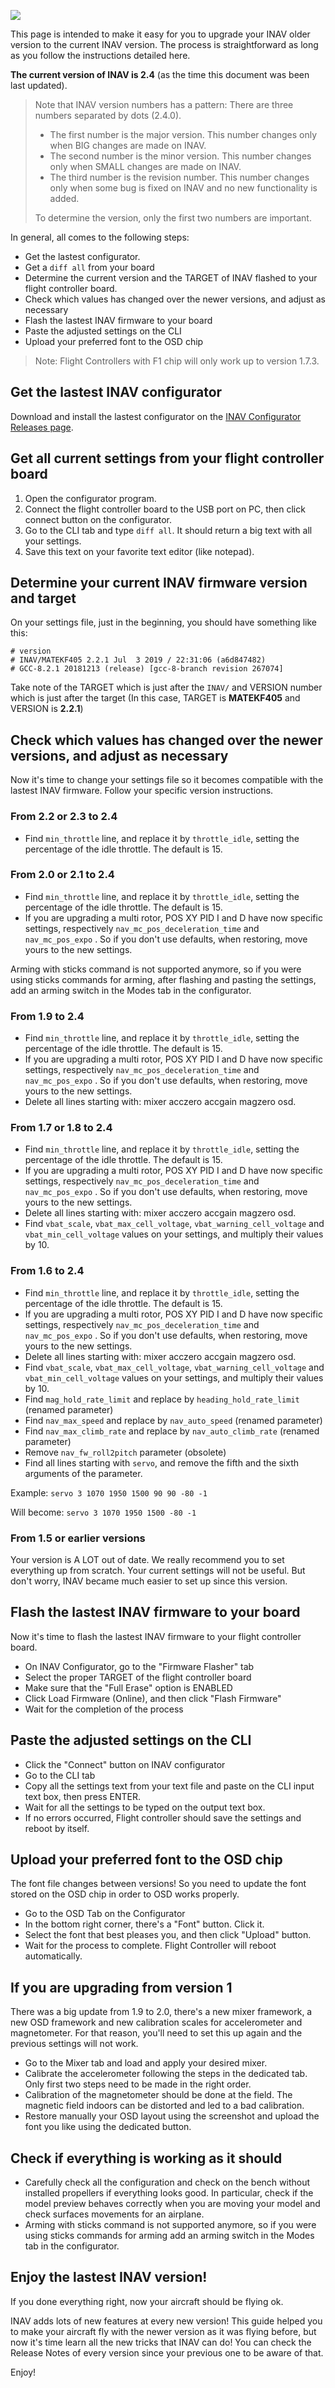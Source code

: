 ![](http://static.rcgroups.net/forums/attachments/6/1/0/3/7/6/a9088858-102-inav.png)

This page is intended to make it easy for you to upgrade your INAV older version to the current INAV version. The process is straightforward as long as you follow the instructions detailed here.

**The current version of INAV is 2.4** (as the time this document was been last updated).

> Note that INAV version numbers has a pattern: There are three numbers separated by dots (2.4.0).
> - The first number is the major version. This number changes only when BIG changes are made on INAV.
> - The second number is the minor version. This number changes only when SMALL changes are made on INAV.
> - The third number is the revision number. This number changes only when some bug is fixed on INAV and no new functionality is added.
> 
> To determine the version, only the first two numbers are important.

In general, all comes to the following steps:
* Get the lastest configurator.
* Get a `diff all` from your board
* Determine the current version and the TARGET of INAV flashed to your flight controller board.
* Check which values has changed over the newer versions, and adjust as necessary
* Flash the lastest INAV firmware to your board
* Paste the adjusted settings on the CLI
* Upload your preferred font to the OSD chip

> Note: Flight Controllers with F1 chip will only work up to version 1.7.3.

## Get the lastest INAV configurator

Download and install the lastest configurator on the [INAV Configurator Releases page](https://github.com/iNavFlight/inav-configurator/releases).

## Get all current settings from your flight controller board

1. Open the configurator program.
2. Connect the flight controller board to the USB port on PC, then click connect button on the configurator.
3. Go to the CLI tab and type `diff all`. It should return a big text with all your settings. 
4. Save this text on your favorite text editor (like notepad).

## Determine your current INAV firmware version and target

On your settings file, just in the beginning, you should have something like this:

```
# version
# INAV/MATEKF405 2.2.1 Jul  3 2019 / 22:31:06 (a6d847482)
# GCC-8.2.1 20181213 (release) [gcc-8-branch revision 267074]
```

Take note of the TARGET which is just after the `INAV/` and VERSION number which is just after the target
(In this case, TARGET is **MATEKF405** and VERSION is **2.2.1**)

## Check which values has changed over the newer versions, and adjust as necessary

Now it's time to change your settings file so it becomes compatible with the lastest INAV firmware. Follow your specific version instructions.

### From 2.2 or 2.3 to 2.4
* Find `min_throttle` line, and replace it by `throttle_idle`, setting the percentage of the idle throttle. The default is 15.

### From 2.0 or 2.1 to 2.4
* Find `min_throttle` line, and replace it by `throttle_idle`, setting the percentage of the idle throttle. The default is 15.
* If you are upgrading a multi rotor, POS XY PID I and D have now specific settings, respectively `nav_mc_pos_deceleration_time` and `nav_mc_pos_expo` . So if you don't use defaults, when restoring, move yours to the new settings.

Arming with sticks command is not supported anymore, so if you were using sticks commands for arming, after flashing and pasting the settings, add an arming switch in the Modes tab in the configurator.

### From 1.9 to 2.4
* Find `min_throttle` line, and replace it by `throttle_idle`, setting the percentage of the idle throttle. The default is 15.
* If you are upgrading a multi rotor, POS XY PID I and D have now specific settings, respectively `nav_mc_pos_deceleration_time` and `nav_mc_pos_expo` . So if you don't use defaults, when restoring, move yours to the new settings.
* Delete all lines starting with: mixer acczero accgain magzero osd.

### From 1.7 or 1.8 to 2.4
* Find `min_throttle` line, and replace it by `throttle_idle`, setting the percentage of the idle throttle. The default is 15.
* If you are upgrading a multi rotor, POS XY PID I and D have now specific settings, respectively `nav_mc_pos_deceleration_time` and `nav_mc_pos_expo` . So if you don't use defaults, when restoring, move yours to the new settings.
* Delete all lines starting with: mixer acczero accgain magzero osd.
* Find `vbat_scale`, `vbat_max_cell_voltage`, `vbat_warning_cell_voltage` and `vbat_min_cell_voltage` values on your settings, and multiply their values by 10.

### From 1.6 to 2.4
* Find `min_throttle` line, and replace it by `throttle_idle`, setting the percentage of the idle throttle. The default is 15.
* If you are upgrading a multi rotor, POS XY PID I and D have now specific settings, respectively `nav_mc_pos_deceleration_time` and `nav_mc_pos_expo` . So if you don't use defaults, when restoring, move yours to the new settings.
* Delete all lines starting with: mixer acczero accgain magzero osd.
* Find `vbat_scale`, `vbat_max_cell_voltage`, `vbat_warning_cell_voltage` and `vbat_min_cell_voltage` values on your settings, and multiply their values by 10.
* Find `mag_hold_rate_limit` and replace by `heading_hold_rate_limit` (renamed parameter)
* Find `nav_max_speed` and replace by `nav_auto_speed` (renamed parameter)
* Find `nav_max_climb_rate` and replace by `nav_auto_climb_rate` (renamed parameter)
* Remove `nav_fw_roll2pitch` parameter (obsolete)
* Find all lines starting with `servo`, and remove the fifth and the sixth arguments of the parameter. 

Example: `servo 3 1070 1950 1500 90 90 -80 -1`

Will become: `servo 3 1070 1950 1500 -80 -1`

### From 1.5 or earlier versions

Your version is A LOT out of date. We really recommend you to set everything up from scratch. Your current settings will not be useful. But don't worry, INAV became much easier to set up since this version.

## Flash the lastest INAV firmware to your board
Now it's time to flash the lastest INAV firmware to your flight controller board.
* On INAV Configurator, go to the "Firmware Flasher" tab
* Select the proper TARGET of the flight controller board
* Make sure that the "Full Erase" option is ENABLED
* Click Load Firmware (Online), and then click "Flash Firmware"
* Wait for the completion of the process

## Paste the adjusted settings on the CLI
* Click the "Connect" button on INAV configurator
* Go to the CLI tab
* Copy all the settings text from your text file and paste on the CLI input text box, then press ENTER.
* Wait for all the settings to be typed on the output text box.
* If no errors occurred, Flight controller should save the settings and reboot by itself.

## Upload your preferred font to the OSD chip
The font file changes between versions! So you need to update the font stored on the OSD chip in order to OSD works properly.
* Go to the OSD Tab on the Configurator
* In the bottom right corner, there's a "Font" button. Click it.
* Select the font that best pleases you, and then click "Upload" button.
* Wait for the process to complete. Flight Controller will reboot automatically.

## If you are upgrading from version 1
There was a big update from 1.9 to 2.0, there's a new mixer framework, a new OSD framework and new calibration scales for accelerometer and magnetometer. For that reason, you'll need to set this up again and the previous settings will not work.

* Go to the Mixer tab and load and apply your desired mixer.
* Calibrate the accelerometer following the steps in the dedicated tab. Only first two steps need to be made in the right order.
* Calibration of the magnetometer should be done at the field. The magnetic field indoors can be distorted and led to a bad calibration.
* Restore manually your OSD layout using the screenshot and upload the font you like using the dedicated button.

## Check if everything is working as it should

* Carefully check all the configuration and check on the bench without installed propellers if everything looks good. In particular, check if the model preview behaves correctly when you are moving your model and check surfaces movements for an airplane.
* Arming with sticks command is not supported anymore, so if you were using sticks commands for arming add an arming switch in the Modes tab in the configurator.

## Enjoy the lastest INAV version!

If you done everything right, now your aircraft should be flying ok.

INAV adds lots of new features at every new version! This guide helped you to make your aircraft fly with the newer version as it was flying before, but now it's time learn all the new tricks that INAV can do! You can check the Release Notes of every version since your previous one to be aware of that.

Enjoy!